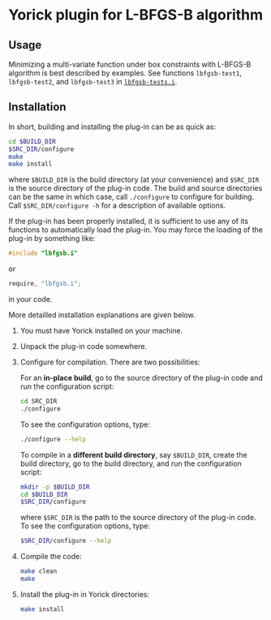 Yorick plugin for L-BFGS-B algorithm
====================================


Usage
-----

Minimizing a multi-variate function under box constraints with L-BFGS-B
algorithm is best described by examples.  See functions `lbfgsb-test1`,
`lbfgsb-test2`, and `lbfgsb-test3` in [`lbfgsb-tests.i`](./lbfgsb-tests.i).


Installation
------------

In short, building and installing the plug-in can be as quick as:
```sh
cd $BUILD_DIR
$SRC_DIR/configure
make
make install
```
where `$BUILD_DIR` is the build directory (at your convenience) and `$SRC_DIR`
is the source directory of the plug-in code.  The build and source directories
can be the same in which case, call `./configure` to configure for building.
Call `$SRC_DIR/configure -h` for a description of available options.

If the plug-in has been properly installed, it is sufficient to use any of its
functions to automatically load the plug-in.  You may force the loading of the
plug-in by something like:
```cpp
#include "lbfgsb.i"
```
or
```cpp
require, "lbfgsb.i";
```
in your code.

More detailled installation explanations are given below.

1. You must have Yorick installed on your machine.

2. Unpack the plug-in code somewhere.

3. Configure for compilation.  There are two possibilities:

   For an **in-place build**, go to the source directory of the plug-in code
   and run the configuration script:
   ```sh
   cd SRC_DIR
   ./configure
   ```
   To see the configuration options, type:
   ```sh
   ./configure --help
   ```

   To compile in a **different build directory**, say `$BUILD_DIR`, create the
   build directory, go to the build directory, and run the configuration
   script:
   ```sh
   mkdir -p $BUILD_DIR
   cd $BUILD_DIR
   $SRC_DIR/configure
   ```
   where `$SRC_DIR` is the path to the source directory of the plug-in code.
   To see the configuration options, type:
   ```sh
   $SRC_DIR/configure --help
   ```

4. Compile the code:
   ```sh
   make clean
   make
   ```

5. Install the plug-in in Yorick directories:
   ```sh
   make install
   ```
